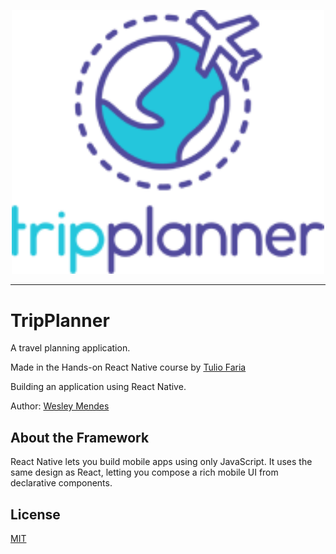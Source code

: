 <p align="center">
   <a href="https://github.com/WesGtoX/tripplanner">
     <img src="assets/logo-tripplanner.png" alt="TripPlanner" title="TripPlanner" width="500px">
   </a>
</p>

-----------------

# TripPlanner

A travel planning application.

Made in the Hands-on React Native course by [Tulio Faria](https://github.com/tuliofaria)

Building an application using React Native.

Author: [Wesley Mendes](https://github.com/WesGtoX)

## About the Framework ##

React Native lets you build mobile apps using only JavaScript. It uses the same design as React, letting you compose a rich mobile UI from declarative components.

## License ##

[MIT](LICENSE)